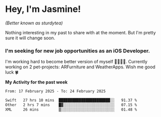 # Hey, I'm Jasmine!
_(Better known as sturdytea)_

Nothing interesting in my past to share with at the moment. 
But I'm pretty sure it will change soon.

### I'm seeking for new job opportunities as an iOS Developer. 

I'm working hard to become better version of myself 🙇‍♀🏋️‍♀️. 
Currently working on 2 pet-projects: ARFurniture and WeatherApps. 
Wish me good luck 🍀

**My Activity for the past week**

<!--START_SECTION:waka-->

```txt
From: 17 February 2025 - To: 24 February 2025

Swift   27 hrs 10 mins  ███████████████████████░░   91.37 %
Other   2 hrs 7 mins    █▓░░░░░░░░░░░░░░░░░░░░░░░   07.15 %
XML     26 mins         ▒░░░░░░░░░░░░░░░░░░░░░░░░   01.48 %
```

<!--END_SECTION:waka-->
